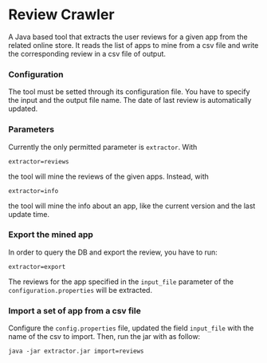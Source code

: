# Review Crawler

A Java based tool that extracts the user reviews for a given app from the related online store. It reads the list of apps to mine from a csv file and write the corresponding review in a csv file of output.

### Configuration

The tool must be setted through its configuration file. You have to specify the input and the output file name. The date of last review is automatically updated.

### Parameters

Currently the only permitted parameter is `extractor`. With 

```
extractor=reviews
```

the tool will mine the reviews of the given apps. Instead, with

```
extractor=info
```

the tool will mine the info about an app, like the current version and the last update time.

### Export the mined app

In order to query the DB and export the review, you have to run:

```
extractor=export
```
The reviews for the app specified in the `input_file` parameter of the `configuration.properties` will be extracted.

### Import a set of app from a csv file

Configure the `config.properties` file, updated the field `input_file` with the name of the csv to import.
Then, run the jar with as follow:
```
java -jar extractor.jar import=reviews
```
